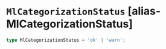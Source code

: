 # `MlCategorizationStatus` [alias-MlCategorizationStatus]
```typescript
type MlCategorizationStatus = 'ok' | 'warn';
```
